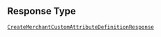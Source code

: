 ## Response Type

[`CreateMerchantCustomAttributeDefinitionResponse`](../../doc/models/create-merchant-custom-attribute-definition-response.md)
